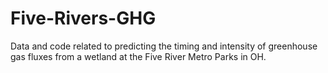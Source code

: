 # Five-Rivers-GHG
Data and code related to predicting the timing and intensity of greenhouse gas fluxes from a wetland at the Five River Metro Parks in OH. 
